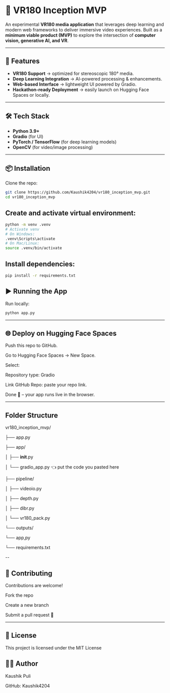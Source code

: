 # 🎥 VR180 Inception MVP  

An experimental **VR180 media application** that leverages deep learning and modern web frameworks to deliver immersive video experiences. Built as a **minimum viable product (MVP)** to explore the intersection of **computer vision, generative AI, and VR**.  

---

## 🚀 Features  
- **VR180 Support** → optimized for stereoscopic 180° media.  
- **Deep Learning Integration** → AI-powered processing & enhancements.  
- **Web-based Interface** → lightweight UI powered by Gradio.  
- **Hackathon-ready Deployment** → easily launch on Hugging Face Spaces or locally.  

---

## 🛠️ Tech Stack  
- **Python 3.9+**  
- **Gradio** (for UI)  
- **PyTorch / TensorFlow** (for deep learning models)  
- **OpenCV** (for video/image processing)  

---

## 📦 Installation  

Clone the repo:  
```bash
git clone https://github.com/Kaushik4204/vr180_inception_mvp.git
cd vr180_inception_mvp
```

## Create and activate virtual environment:
```bash
python -m venv .venv
# Activate venv
# On Windows:
.venv\Scripts\activate
# On Mac/Linux:
source .venv/bin/activate
```

## Install dependencies:
```bash
pip install -r requirements.txt
```

## ▶️ Running the App

Run locally:
```bash
python app.py
```
---

## 🌐 Deploy on Hugging Face Spaces

Push this repo to GitHub.

Go to Hugging Face Spaces
 → New Space.

Select:

Repository type: Gradio

Link GitHub Repo: paste your repo link.

Done 🎉 – your app runs live in the browser.

---

## Folder Structure

vr180_inception_mvp/

├── app.py

├── app/

│   ├── __init__.py

│   └── gradio_app.py   👈 put the code you pasted here

├── pipeline/

│   ├── videoio.py

│   ├── depth.py

│   ├── dibr.py

│   └── vr180_pack.py

└── outputs/

└── app,py

└── requirements.txt

--

## 🤝 Contributing

Contributions are welcome!

Fork the repo

Create a new branch

Submit a pull request 🚀

---

## 📜 License

This project is licensed under the MIT License 


## 👨‍💻 Author

Kaushik Puli

GitHub: Kaushik4204


